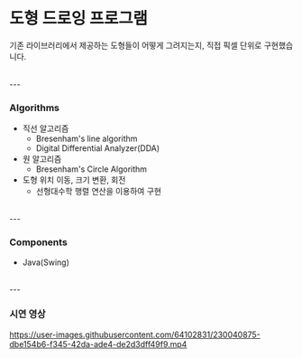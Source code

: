 # 도형 드로잉 프로그램
기존 라이브러리에서 제공하는 도형들이 어떻게 그려지는지, 직접 픽셀 단위로 구현했습니다.

<br>
---

### Algorithms
- 직선 알고리즘
  - Bresenham's line algorithm
  - Digital Differential Analyzer(DDA)
- 원 알고리즘
  - Bresenham's Circle Algorithm
- 도형 위치 이동, 크기 변환, 회전
  - 선형대수학 행렬 연산을 이용하여 구현

<br>
---

### Components
- Java(Swing)

<br>
---

### 시연 영상
https://user-images.githubusercontent.com/64102831/230040875-dbe154b6-f345-42da-ade4-de2d3dff49f9.mp4
